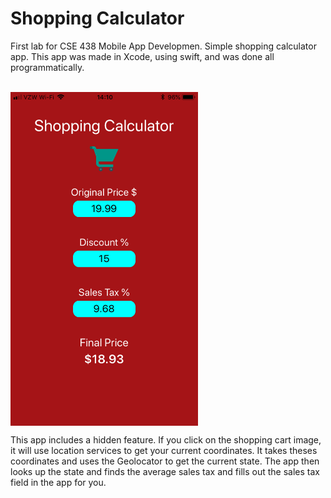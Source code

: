 # Shopping Calculator
<p>First lab for CSE 438 Mobile App Developmen. Simple shopping calculator app. This app was made in Xcode, using swift, and was done all programmatically.</p>
<br>
<img align="center" src="shoppingCalculator.png" width="300">
<br>
<p>This app includes a hidden feature. If you click on the shopping cart image, it will use location services to get your current coordinates. It takes theses coordinates and uses the Geolocator to get the current state. The app then looks up the state and finds the average sales tax and fills out the sales tax field in the app for you.</p>
